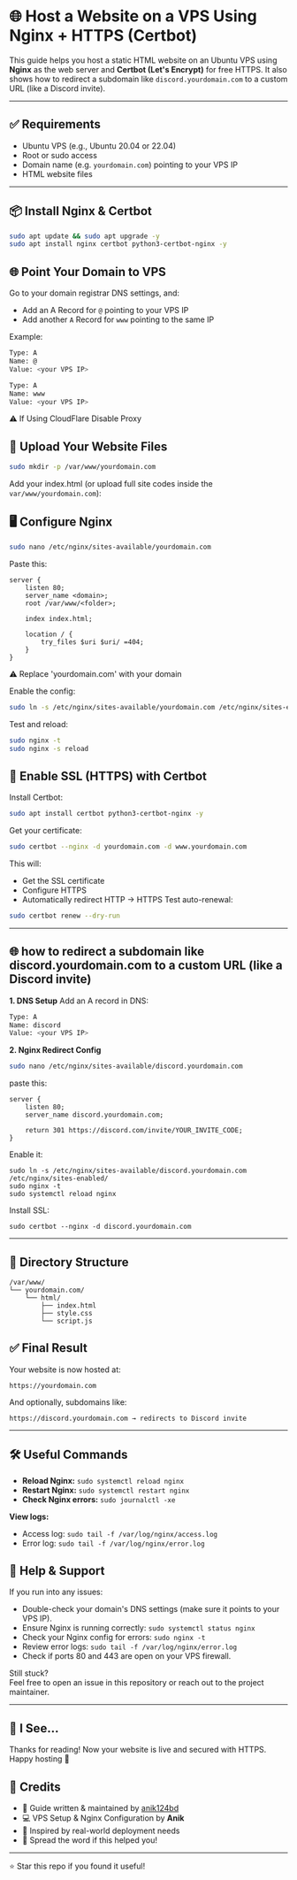 # 🌐 Host a Website on a VPS Using Nginx + HTTPS (Certbot)

This guide helps you host a static HTML website on an Ubuntu VPS using **Nginx** as the web server and **Certbot (Let's Encrypt)** for free HTTPS. It also shows how to redirect a subdomain like `discord.yourdomain.com` to a custom URL (like a Discord invite).

---

## ✅ Requirements

- Ubuntu VPS (e.g., Ubuntu 20.04 or 22.04)
- Root or sudo access
- Domain name (e.g. `yourdomain.com`) pointing to your VPS IP
- HTML website files

---

## 📦 Install Nginx & Certbot

```bash
sudo apt update && sudo apt upgrade -y
sudo apt install nginx certbot python3-certbot-nginx -y
```

## 🌐 Point Your Domain to VPS
Go to your domain registrar DNS settings, and:
- Add an A Record for `@` pointing to your VPS IP
- Add another `A` Record for `www` pointing to the same IP

Example:
```bash
Type: A
Name: @
Value: <your VPS IP>

Type: A
Name: www
Value: <your VPS IP>
```
⚠️ If Using CloudFlare Disable Proxy

## 📁 Upload Your Website Files
```bash
sudo mkdir -p /var/www/yourdomain.com
```
Add your index.html (or upload full site codes inside the `var/www/yourdomain.com`):

## 🖥️ Configure Nginx
```bash
sudo nano /etc/nginx/sites-available/yourdomain.com
```
Paste this:
```code
server {
    listen 80;
    server_name <domain>;
    root /var/www/<folder>;

    index index.html;

    location / {
        try_files $uri $uri/ =404;
    }
}
```
⚠️ Replace 'yourdomain.com' with your domain

Enable the config:
```bash
sudo ln -s /etc/nginx/sites-available/yourdomain.com /etc/nginx/sites-enabled/
```
Test and reload:
```bash
sudo nginx -t
sudo nginx -s reload
```

## 🔐 Enable SSL (HTTPS) with Certbot
Install Certbot:
```bash
sudo apt install certbot python3-certbot-nginx -y
```
Get your certificate:
```bash
sudo certbot --nginx -d yourdomain.com -d www.yourdomain.com
```
This will:
- Get the SSL certificate
- Configure HTTPS
- Automatically redirect HTTP → HTTPS
Test auto-renewal:
```bash
sudo certbot renew --dry-run
```
---

## 🌐 how to redirect a subdomain like discord.yourdomain.com to a custom URL (like a Discord invite)

**1. DNS Setup**
Add an A record in DNS:
```bash
Type: A
Name: discord
Value: <your VPS IP>
```
**2. Nginx Redirect Config**
```bash
sudo nano /etc/nginx/sites-available/discord.yourdomain.com
```
paste this:
```code
server {
    listen 80;
    server_name discord.yourdomain.com;

    return 301 https://discord.com/invite/YOUR_INVITE_CODE;
}
```
Enable it:
```code
sudo ln -s /etc/nginx/sites-available/discord.yourdomain.com /etc/nginx/sites-enabled/
sudo nginx -t
sudo systemctl reload nginx
```
Install SSL:
```code
sudo certbot --nginx -d discord.yourdomain.com
```
---
## 📂 Directory Structure
```code
/var/www/
└── yourdomain.com/
    └── html/
        ├── index.html
        ├── style.css
        └── script.js
```

## ✅ Final Result
Your website is now hosted at:
```code
https://yourdomain.com
```
And optionally, subdomains like:
```code
https://discord.yourdomain.com → redirects to Discord invite
```

---

## 🛠️ Useful Commands

- **Reload Nginx:** ``sudo systemctl reload nginx``
- **Restart Nginx:** ``sudo systemctl restart nginx``
- **Check Nginx errors:** ``sudo journalctl -xe``

**View logs:**
- Access log: ``sudo tail -f /var/log/nginx/access.log``
- Error log: ``sudo tail -f /var/log/nginx/error.log``

## 🙋 Help & Support

If you run into any issues:

- Double-check your domain's DNS settings (make sure it points to your VPS IP).
- Ensure Nginx is running correctly: ``sudo systemctl status nginx``
- Check your Nginx config for errors: ``sudo nginx -t``
- Review error logs: ``sudo tail -f /var/log/nginx/error.log``
- Check if ports 80 and 443 are open on your VPS firewall.

Still stuck?  
Feel free to open an issue in this repository or reach out to the project maintainer.

---

## 👀 I See...

Thanks for reading! Now your website is live and secured with HTTPS.  
Happy hosting 🚀

## 🙌 Credits

- 🧠 Guide written & maintained by [anik124bd](https://github.com/anik124bd)
- 💻 VPS Setup & Nginx Configuration by **Anik**
- 📄 Inspired by real-world deployment needs
- 📢 Spread the word if this helped you!

---

⭐ Star this repo if you found it useful!
